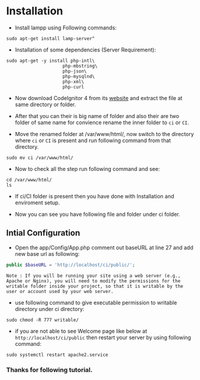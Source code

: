 # Installation 

- Install lampp using Following commands:

```console
sudo apt-get install lamp-server^
```

- Installation of some dependencies (Server Requirement):

```console
sudo apt-get -y install php-intl\
                     php-mbstring\
                     php-json\
                     php-mysqlnd\
                     php-xml\
                     php-curl
```

- Now download CodeIgnitor 4 from its [website](https://www.codeigniter.com/download) and extract the file at same directory or folder.

- After that you can their is big name of folder and also their are two folder of same name for convience rename the inner folder to `ci` or `CI`.

- Move the renamed folder at /var/www/html/, now switch to the directory where `ci` or `CI` is present and run following command from that directory.

```console
sudo mv ci /var/www/html/
```
- Now to check all the step run following command and see:

```console
cd /var/www/html/
ls
```
- If ci/CI folder is present then you have done with Installation and enviroment setup.

- Now you can see you have following file and folder under ci folder.

## Intial Configuration

- Open the app/Config/App.php comment out baseURL at line 27 and add new base url as following:

```php
public $baseURL = 'http://localhost/ci/public/';
```

```
Note : If you will be running your site using a web server (e.g., Apache or Nginx), you will need to modify the permissions for the writable folder inside your project, so that it is writable by the user or account used by your web server.
```
- use following command to give executable permission to writable directory under ci directory:

```console
sudo chmod -R 777 writable/
```
- if you are not able to see Welcome page like below at `http://localhost/ci/public`
then restart your server by using following command:

```console
sudo systemctl restart apache2.service
```
### Thanks for following tutorial. 
